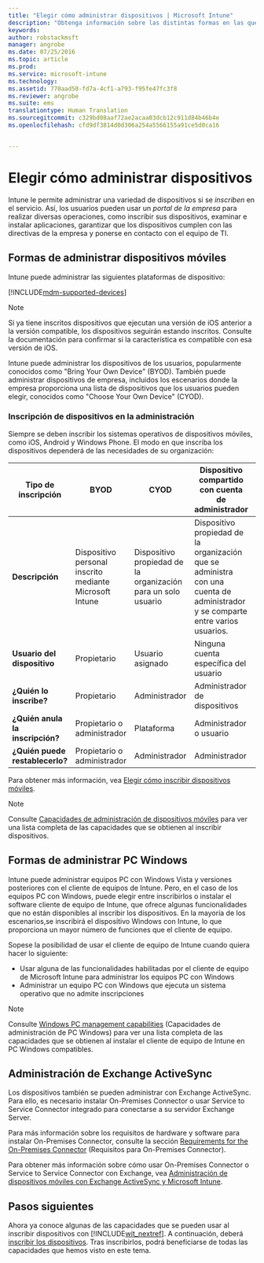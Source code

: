 ```yaml
---
title: "Elegir cómo administrar dispositivos | Microsoft Intune"
description: "Obtenga información sobre las distintas formas en las que puede inscribir y administrar dispositivos."
keywords: 
author: robstackmsft
manager: angrobe
ms.date: 07/25/2016
ms.topic: article
ms.prod: 
ms.service: microsoft-intune
ms.technology: 
ms.assetid: 770aad50-fd7a-4cf1-a793-f95fe47fc3f8
ms.reviewer: angrobe
ms.suite: ems
translationtype: Human Translation
ms.sourcegitcommit: c329bd08aaf72ae2acaa03dcb12c911d84b46b4e
ms.openlocfilehash: cfd9df3814d0d306a254a5566155a91ce5d0ca16


---
```


# Elegir cómo administrar dispositivos
Intune le permite administrar una variedad de dispositivos si se *inscriben* en el servicio. Así, los usuarios pueden usar un *portal de la empresa* para realizar diversas operaciones, como inscribir sus dispositivos, examinar e instalar aplicaciones, garantizar que los dispositivos cumplen con las directivas de la empresa y ponerse en contacto con el equipo de TI.

## Formas de administrar dispositivos móviles
Intune puede administrar las siguientes plataformas de dispositivo:

[!INCLUDE[mdm-supported-devices](../includes/mdm-supported-devices.md)]

> [!NOTE]
> Si ya tiene inscritos dispositivos que ejecutan una versión de iOS anterior a la versión compatible, los dispositivos seguirán estando inscritos. Consulte la documentación para confirmar si la característica es compatible con esa versión de iOS.

Intune puede administrar los dispositivos de los usuarios, popularmente conocidos como "Bring Your Own Device" (BYOD). También puede administrar dispositivos de empresa, incluidos los escenarios donde la empresa proporciona una lista de dispositivos que los usuarios pueden elegir, conocidos como "Choose Your Own Device" (CYOD).

### Inscripción de dispositivos en la administración
Siempre se deben inscribir los sistemas operativos de dispositivos móviles, como iOS, Android y Windows Phone. El modo en que inscriba los dispositivos dependerá de las necesidades de su organización:

|Tipo de inscripción|BYOD|CYOD|Dispositivo compartido con cuenta de administrador|Dispositivo compartido sin una cuenta de usuario|
|-------------------|--------|--------|--------------------------------------|----------------------------------------|
|**Descripción**|Dispositivo personal inscrito mediante Microsoft Intune|Dispositivo propiedad de la organización para un solo usuario|Dispositivo propiedad de la organización que se administra con una cuenta de administrador y se comparte entre varios usuarios.|Dispositivo sin usuario propiedad de la organización utilizado por muchos usuarios.|
|**Usuario del dispositivo**|Propietario|Usuario asignado|Ninguna cuenta específica del usuario|Ningún usuario específico|
|**¿Quién lo inscribe?**|Propietario|Administrador|Administrador de dispositivos|Cualquiera|
|**¿Quién anula la inscripción?**|Propietario o administrador|Plataforma |Administrador o usuario|Administrador o usuario|
|**¿Quién puede restablecerlo?**|Propietario o administrador|Administrador|Administrador|Administrador|

Para obtener más información, vea [Elegir cómo inscribir dispositivos móviles](/intune/get-started/choose-how-to-enroll-devices1).

> [!NOTE]
> Consulte [Capacidades de administración de dispositivos móviles](mobile-device-management-capabilities-in-microsoft-intune.md) para ver una lista completa de las capacidades que se obtienen al inscribir dispositivos.

## Formas de administrar PC Windows
Intune puede administrar equipos PC con Windows Vista y versiones posteriores con el cliente de equipos de Intune. Pero, en el caso de los equipos PC con Windows, puede elegir entre inscribirlos o instalar el software cliente de equipo de Intune, que ofrece algunas funcionalidades que no están disponibles al inscribir los dispositivos. En la mayoría de los escenarios,se inscribirá el dispositivo Windows con Intune, lo que proporciona un mayor número de funciones que el cliente de equipo.

Sopese la posibilidad de usar el cliente de equipo de Intune cuando quiera hacer lo siguiente:

- Usar alguna de las funcionalidades habilitadas por el cliente de equipo de Microsoft Intune para administrar los equipos PC con Windows
- Administrar un equipo PC con Windows que ejecuta un sistema operativo que no admite inscripciones

> [!NOTE]
> Consulte [Windows PC management capabilities](windows-pc-management-capabilities-in-microsoft-intune.md) (Capacidades de administración de PC Windows) para ver una lista completa de las capacidades que se obtienen al instalar el cliente de equipo de Intune en PC Windows compatibles.

## Administración de Exchange ActiveSync
Los dispositivos también se pueden administrar con Exchange ActiveSync. Para ello, es necesario instalar On-Premises Connector o usar Service to Service Connector integrado para conectarse a su servidor Exchange Server.

Para más información sobre los requisitos de hardware y software para instalar On-Premises Connector, consulte la sección [Requirements for the On-Premises Connector](/intune/deploy-use/intune-on-premises-exchange-connector#requirements-for-the-on-premises-connector) (Requisitos para On-Premises Connector).

Para obtener más información sobre cómo usar On-Premises Connector o Service to Service Connector con Exchange, vea [Administración de dispositivos móviles con Exchange ActiveSync y Microsoft Intune](/intune/deploy-use/mobile-device-management-with-exchange-activesync-and-microsoft-intune).



## Pasos siguientes
Ahora ya conoce algunas de las capacidades que se pueden usar al inscribir dispositivos con [!INCLUDE[wit_nextref](../includes/wit_nextref_md.md)]. A continuación, deberá [inscribir los dispositivos](/intune/deploy-use/enroll-devices-in-microsoft-intune). Tras inscribirlos, podrá beneficiarse de todas las capacidades que hemos visto en este tema. <!--lindavr: There's a logical flaw in our "get to know/get started" content. You can take the path in this topic or you can take the path in the What to know before your get started topic. And they don't cover the same ground. -->



<!--HONumber=Aug16_HO3-->


